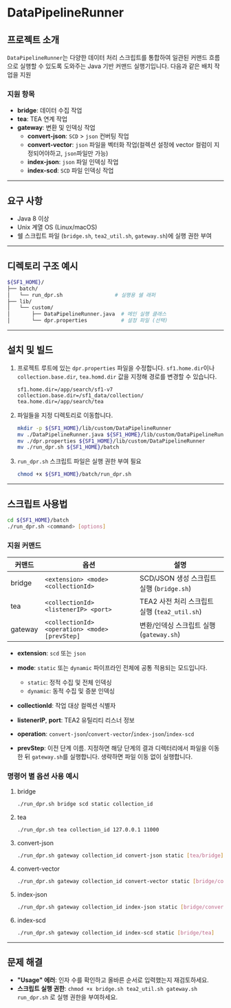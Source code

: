 # DataPipelineRunner


## 프로젝트 소개

`DataPipelineRunner`는 다양한 데이터 처리 스크립트를 통합하여 일관된 커맨드 흐름으로 실행할 수 있도록 도와주는 Java 기반 커맨드 실행기입니다. 다음과 같은 배치 작업을 지원

### 지원 항목
- **bridge**: 데이터 수집 작업
- **tea**: TEA 연계 작업
- **gateway**: 변환 및 인덱싱 작업
  - **convert-json**: `SCD` > `json` 컨버팅 작업
  - **convert-vector**: `json` 파일을 벡터화 작업(컬렉션 설정에 vector 컬럼이 지정되어야하고, `json`파일만 가능)
  - **index-json**: `json` 파일 인덱싱 작업
  - **index-scd**: `SCD` 파일 인덱싱 작업

---

## 요구 사항

- Java 8 이상
- Unix 계열 OS (Linux/macOS)
- 쉘 스크립트 파일 (`bridge.sh`, `tea2_util.sh`, `gateway.sh`)에 실행 권한 부여

---

## 디렉토리 구조 예시
```bash
${SF1_HOME}/
├── batch/
│   └── run_dpr.sh                 # 실행용 쉘 래퍼
├── lib/
│   └── custom/
│       ├── DataPipelineRunner.java  # 메인 실행 클래스
│       └── dpr.properties           # 설정 파일 (선택)
```

---

## 설치 및 빌드

1. 프로젝트 루트에 있는 `dpr.properties` 파일을 수정합니다. `sf1.home.dir`이나 `collection.base.dir`, `tea.homd.dir` 값을 지정해 경로를 변경할 수 있습니다.
   ```properties
   sf1.home.dir=/app/search/sf1-v7
   collection.base.dir=/sf1_data/collection/
   tea.home.dir=/app/search/tea
   ```
2. 파일들을 지정 디렉토리로 이동합니다.
    ```bash
   mkdir -p ${SF1_HOME}/lib/custom/DataPipelineRunner
   mv ./DataPipelineRunner.java ${SF1_HOME}/lib/custom/DataPipelineRunner
   mv ./dpr.properties ${SF1_HOME}/lib/custom/DataPipelineRunner
   mv ./run_dpr.sh ${SF1_HOME}/batch
    ```

3. `run_dpr.sh` 스크립트 파일은 실행 권한 부여 필요
    ```bash
   chmod +x ${SF1_HOME}/batch/run_dpr.sh
    ```

---

## 스크립트 사용법

```bash
cd ${SF1_HOME}/batch
./run_dpr.sh <command> [options]
```

### 지원 커맨드

| 커맨드    | 옵션                                  | 설명                                                       |
|-----------|---------------------------------------|------------------------------------------------------------|
| bridge    | `<extension> <mode> <collectionId>`   | SCD/JSON 생성 스크립트 실행 (`bridge.sh`)                 |
| tea       | `<collectionId> <listenerIP> <port>`  | TEA2 사전 처리 스크립트 실행 (`tea2_util.sh`)              |
| gateway   | `<collectionId> <operation> <mode> [prevStep]`   | 변환/인덱싱 스크립트 실행 (`gateway.sh`)                   |

- **extension**: `scd` 또는 `json`
- **mode**: `static` 또는 `dynamic`
  파이프라인 전체에 공통 적용되는 모드입니다.
  - `static`: 정적 수집 및 전체 인덱싱
  - `dynamic`: 동적 수집 및 증분 인덱싱

- **collectionId**: 작업 대상 컬렉션 식별자
- **listenerIP**, **port**: TEA2 유틸리티 리스너 정보
- **operation**: `convert-json`/`convert-vector`/`index-json`/`index-scd`
- **prevStep**: 이전 단계 이름. 지정하면 해당 단계의 결과 디렉터리에서 파일을
  이동한 뒤 `gateway.sh`를 실행합니다. 생략하면 파일 이동 없이 실행합니다.

### 명령어 별 옵션 사용 예시
1. bridge
   ```bash
   ./run_dpr.sh bridge scd static collection_id
    ```
2. tea
    ```bash
   ./run_dpr.sh tea collection_id 127.0.0.1 11000
    ```

3. convert-json
    ```bash
   ./run_dpr.sh gateway collection_id convert-json static [tea/bridge]
    ```

4. convert-vector
    ```bash
   ./run_dpr.sh gateway collection_id convert-vector static [bridge/convert-json]
    ```

5. index-json
    ```bash
   ./run_dpr.sh gateway collection_id index-json static [bridge/convert-json/convert-vector]
    ```

6. index-scd
    ```bash
   ./run_dpr.sh gateway collection_id index-scd static [bridge/tea]
    ```

---

## 문제 해결

- **"Usage" 에러**: 인자 수를 확인하고 올바른 순서로 입력했는지 재검토하세요.
- **스크립트 실행 권한**: `chmod +x bridge.sh tea2_util.sh gateway.sh run_dpr.sh` 로 실행 권한을 부여하세요.
